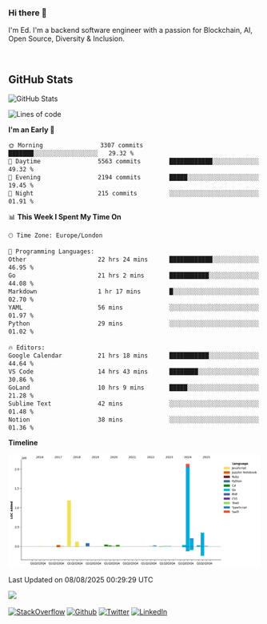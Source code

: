 ### Hi there 👋
 I'm Ed. I'm a backend software engineer with a passion for Blockchain, AI, Open Source, Diversity & Inclusion.

<br />

<h2>GitHub Stats</h2>
<p><img src="https://github-readme-stats.vercel.app/api?username=echarrod&amp;show_icons=true" alt="GitHub Stats"></p>

<!--START_SECTION:waka-->
![Lines of code](https://img.shields.io/badge/From%20Hello%20World%20I%27ve%20Written-4.4%20million%20lines%20of%20code-blue)

**I'm an Early 🐤** 

```text
🌞 Morning                3307 commits        ███████░░░░░░░░░░░░░░░░░░   29.32 % 
🌆 Daytime                5563 commits        ████████████░░░░░░░░░░░░░   49.32 % 
🌃 Evening                2194 commits        █████░░░░░░░░░░░░░░░░░░░░   19.45 % 
🌙 Night                  215 commits         ░░░░░░░░░░░░░░░░░░░░░░░░░   01.91 % 
```


📊 **This Week I Spent My Time On** 

```text
🕑︎ Time Zone: Europe/London

💬 Programming Languages: 
Other                    22 hrs 24 mins      ████████████░░░░░░░░░░░░░   46.95 % 
Go                       21 hrs 2 mins       ███████████░░░░░░░░░░░░░░   44.08 % 
Markdown                 1 hr 17 mins        █░░░░░░░░░░░░░░░░░░░░░░░░   02.70 % 
YAML                     56 mins             ░░░░░░░░░░░░░░░░░░░░░░░░░   01.97 % 
Python                   29 mins             ░░░░░░░░░░░░░░░░░░░░░░░░░   01.02 % 

🔥 Editors: 
Google Calendar          21 hrs 18 mins      ███████████░░░░░░░░░░░░░░   44.64 % 
VS Code                  14 hrs 43 mins      ████████░░░░░░░░░░░░░░░░░   30.86 % 
GoLand                   10 hrs 9 mins       █████░░░░░░░░░░░░░░░░░░░░   21.28 % 
Sublime Text             42 mins             ░░░░░░░░░░░░░░░░░░░░░░░░░   01.48 % 
Notion                   38 mins             ░░░░░░░░░░░░░░░░░░░░░░░░░   01.36 % 
```

**Timeline**

![Lines of Code chart](https://raw.githubusercontent.com/echarrod/echarrod/main/assets/bar_graph.png)


 Last Updated on 08/08/2025 00:29:29 UTC
<!--END_SECTION:waka-->

![](https://komarev.com/ghpvc/?username=echarrod)

<p>
<a href="https://stackoverflow.com/users/1014632/ech" target="_blank"><img alt="StackOverflow" src="https://img.shields.io/badge/-Stackoverflow-FE7A16?style=for-the-badge&logo=stack-overflow&logoColor=white" /></a> 
<a href="https://github.com/echarrod" target="_blank"><img alt="Github" src="https://img.shields.io/badge/GitHub-%2312100E.svg?&style=for-the-badge&logo=Github&logoColor=white" /></a> 
<a href="https://twitter.com/e_harrod" target="_blank"><img alt="Twitter" src="https://img.shields.io/badge/twitter-%231DA1F2.svg?&style=for-the-badge&logo=twitter&logoColor=white" /></a> 
<a href="https://www.linkedin.com/in/ed-harrod" target="_blank"><img alt="LinkedIn" src="https://img.shields.io/badge/linkedin-%230077B5.svg?&style=for-the-badge&logo=linkedin&logoColor=white" /></a>
